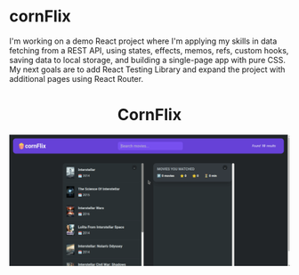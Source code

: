 # cornFlix

I'm working on a demo React project where I'm applying my skills in data fetching from a REST API, using states, effects, memos, refs, custom hooks, saving data to local storage, and building a single-page app with pure CSS. My next goals are to add React Testing Library and expand the project with additional pages using React Router. 


<div align="center">
  <h1> CornFlix </h1>
    <img src="https://github.com/davitkv8/cornFlix/blob/main/ReactApp.gif?raw=true" width="800" />
</div>

